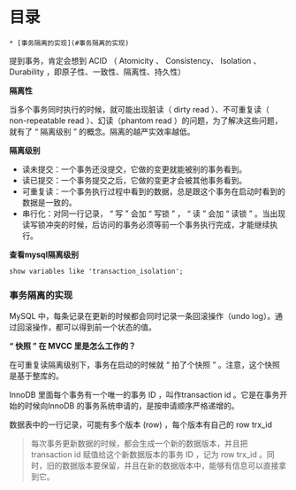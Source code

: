 # 目录

    * [事务隔离的实现](#事务隔离的实现)



提到事务，肯定会想到 ACID （ Atomicity 、 Consistency、 Isolation 、 Durability ，即原子性、一致性、隔离性、持久性）

**隔离性**

当多个事务同时执行的时候，就可能出现脏读（ dirty read ）、不可重复读（ non-repeatable read ）、幻读（phantom read ）的问题，为了解决这些问题，就有了 “ 隔离级别 ” 的概念。隔离的越严实效率越低。

**隔离级别**

+ 读未提交：一个事务还没提交，它做的变更就能被别的事务看到。
+ 读已提交：一个事务提交之后，它做的变更才会被其他事务看到。
+ 可重复读：一个事务执行过程中看到的数据，总是跟这个事务在启动时看到的数据是一致的。
+ 串行化：对同一行记录， “ 写 ” 会加 “ 写锁 ” ， “ 读 ” 会加 “ 读锁 ” 。当出现读写锁冲突的时候，后访问的事务必须等前一个事务执行完成，才能继续执行。

**查看mysql隔离级别**

```mysql
show variables like 'transaction_isolation';
```

### 事务隔离的实现

 MySQL 中，每条记录在更新的时候都会同时记录一条回滚操作（undo log）。通过回滚操作，都可以得到前一个状态的值。

**“ 快照 ” 在 MVCC 里是怎么工作的？**

在可重复读隔离级别下，事务在启动的时候就 “ 拍了个快照 ” 。注意，这个快照是基于整库的。

InnoDB 里面每个事务有一个唯一的事务 ID ，叫作transaction id 。它是在事务开始的时候向InnoDB 的事务系统申请的，是按申请顺序严格递增的。

数据表中的一行记录，可能有多个版本 (row) ，每个版本有自己的 row trx_id 

> 每次事务更新数据的时候，都会生成一个新的数据版本，并且把 transaction id 赋值给这个新数据版本的事务 ID ，记为 row trx_id 。同时，旧的数据版本要保留，并且在新的数据版本中，能够有信息可以直接拿到它。

